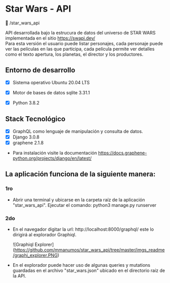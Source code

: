 # Star Wars - API

:open_file_folder: /star_wars_api

API desarrollada bajo la estrucura de datos del universo de STAR WARS implementada en el sitio https://swapi.dev/  
Para esta versión el usuario puede listar personajes, cada personaje puede ver las películas en las que participa,
cada película permite ver detalles como el texto apertura, los planetas, el director y los productores.

## Entorno de desarrollo

* [x]  Sistema operativo Ubuntu 20.04 LTS
* [x]  Motor de bases de datos sqlite 3.31.1
* [x]  Python 3.8.2


## Stack Tecnológico

* [x] GraphQL como lenguaje de manipulación y consulta de datos.
* [x] Django 3.0.8
* [x] graphene 2.1.8

* Para instalación visite la documentación
    https://docs.graphene-python.org/projects/django/en/latest/


## La aplicación funciona de la siguiente manera:

### 1ro 
- Abrir una terminal y ubicarse en la carpeta raíz de la aplicación "star_wars_api". 
  Ejecutar el comando: python3 manage.py runserver

### 2do
- En el navegador digitar la url: http://localhost:8000/graphql/ este lo dirigirá al explorador Graphiql.

    ![Graphiql Explorer]
    (https://github.com/mmanumos/star_wars_api/tree/master/imgs_readme/graphi_explorer.PNG)

- En el explorador puede hacer uso de algunas queries y mutations guardadas en el archivo "star_wars.json" ubicado
  en el directorio raíz de la API.


